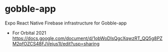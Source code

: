 # gobble-app

Expo React Native Firebase infrastructure for Gobble-app
- For Orbital 2021
https://docs.google.com/document/d/1obWoDIsQgcXqwzRT_QQ5g8PZM2pfOZCS48FJVejus1I/edit?usp=sharing
